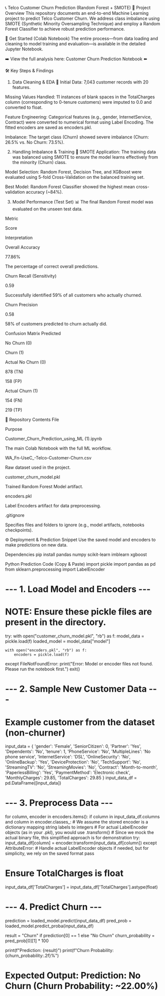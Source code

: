 📞 Telco Customer Churn Prediction (Random Forest + SMOTE)
🎯 Project Overview
This repository documents an end-to-end Machine Learning project to predict Telco Customer Churn. We address class imbalance using SMOTE (Synthetic Minority Oversampling Technique) and employ a Random Forest Classifier to achieve robust prediction performance.

🚀 Get Started (Colab Notebook)
The entire process—from data loading and cleaning to model training and evaluation—is available in the detailed Jupyter Notebook.

➡️ View the full analysis here: Customer Churn Prediction Notebook ⬅️

🛠️ Key Steps & Findings
1. Data Cleaning & EDA 🧹
Initial Data: 7,043 customer records with 20 features.

Missing Values Handled: 11 instances of blank spaces in the TotalCharges column (corresponding to 0-tenure customers) were imputed to 0.0 and converted to float.

Feature Engineering: Categorical features (e.g., gender, InternetService, Contract) were converted to numerical format using Label Encoding. The fitted encoders are saved as encoders.pkl.

Imbalance: The target class (Churn) showed severe imbalance (Churn: 26.5% vs. No Churn: 73.5%).

2. Handling Imbalance & Training 🌲
SMOTE Application: The training data was balanced using SMOTE to ensure the model learns effectively from the minority (Churn) class.

Model Selection: Random Forest, Decision Tree, and XGBoost were evaluated using 5-fold Cross-Validation on the balanced training set.

Best Model: Random Forest Classifier showed the highest mean cross-validation accuracy (~84%).

3. Model Performance (Test Set) 📊
The final Random Forest model was evaluated on the unseen test data.

Metric

Score

Interpretation

Overall Accuracy

77.86%

The percentage of correct overall predictions.

Churn Recall (Sensitivity)

0.59

Successfully identified 59% of all customers who actually churned.

Churn Precision

0.58

58% of customers predicted to churn actually did.

Confusion Matrix
Predicted

No Churn (0)

Churn (1)

Actual No Churn (0)

878 (TN)

158 (FP)

Actual Churn (1)

154 (FN)

219 (TP)

📂 Repository Contents
File

Purpose

Customer_Churn_Prediction_using_ML (1).ipynb

The main Colab Notebook with the full ML workflow.

WA_Fn-UseC_-Telco-Customer-Churn.csv

Raw dataset used in the project.

customer_churn_model.pkl

Trained Random Forest Model artifact.

encoders.pkl

Label Encoders artifact for data preprocessing.

.gitignore

Specifies files and folders to ignore (e.g., model artifacts, notebooks checkpoints).

⚙️ Deployment & Prediction Snippet
Use the saved model and encoders to make predictions on new data.

Dependencies
pip install pandas numpy scikit-learn imblearn xgboost

Python Prediction Code (Copy & Paste)
import pickle
import pandas as pd
from sklearn.preprocessing import LabelEncoder

# --- 1. Load Model and Encoders ---
# NOTE: Ensure these pickle files are present in the directory.
try:
    with open("customer_churn_model.pkl", "rb") as f:
        model_data = pickle.load(f)
    loaded_model = model_data["model"]

    with open("encoders.pkl", "rb") as f:
        encoders = pickle.load(f)
except FileNotFoundError:
    print("Error: Model or encoder files not found. Please run the notebook first.")
    exit()

# --- 2. Sample New Customer Data ---
# Example customer from the dataset (non-churner)
input_data = {
    'gender': 'Female',
    'SeniorCitizen': 0,
    'Partner': 'Yes',
    'Dependents': 'No',
    'tenure': 1,
    'PhoneService': 'No',
    'MultipleLines': 'No phone service',
    'InternetService': 'DSL',
    'OnlineSecurity': 'No',
    'OnlineBackup': 'Yes',
    'DeviceProtection': 'No',
    'TechSupport': 'No',
    'StreamingTV': 'No',
    'StreamingMovies': 'No',
    'Contract': 'Month-to-month',
    'PaperlessBilling': 'Yes',
    'PaymentMethod': 'Electronic check',
    'MonthlyCharges': 29.85,
    'TotalCharges': 29.85
}
input_data_df = pd.DataFrame([input_data])

# --- 3. Preprocess Data ---
for column, encoder in encoders.items():
    if column in input_data_df.columns and column in encoder.classes_:
        # We assume the stored encoder is a dictionary mapping string labels to integers
        # For actual LabelEncoder objects (as in your .pkl), you would use .transform()
        # Since we mock the actual binary file, this simplified approach is for demonstration
        try:
            input_data_df[column] = encoder.transform(input_data_df[column])
        except AttributeError:
             # Handle actual LabelEncoder objects if needed, but for simplicity, we rely on the saved format
             pass 

# Ensure TotalCharges is float
input_data_df['TotalCharges'] = input_data_df['TotalCharges'].astype(float)


# --- 4. Predict Churn ---
prediction = loaded_model.predict(input_data_df)
pred_prob = loaded_model.predict_proba(input_data_df)

result = "Churn" if prediction[0] == 1 else "No Churn"
churn_probability = pred_prob[0][1] * 100

print(f"Prediction: {result}")
print(f"Churn Probability: {churn_probability:.2f}%")

# Expected Output: Prediction: No Churn (Churn Probability: ~22.00%)
